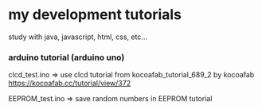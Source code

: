 # my development tutorials 
study with java, javascript, html, css, etc...

### arduino tutorial (arduino uno)

clcd_test.ino => use clcd tutorial from kocoafab_tutorial_689_2 by kocoafab https://kocoafab.cc/tutorial/view/372

EEPROM_test.ino => save random numbers in EEPROM tutorial
